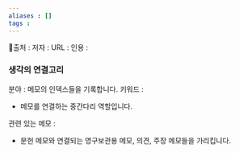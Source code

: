 ```yaml
---
aliases : []
tags :
---
```

📙출처 :
저자 :
URL :
인용 :

### 생각의 연결고리
분야 : 메모의 인덱스들을 기록합니다.
키워드 : 
- 메모를 연결하는 중간다리 역할입니다.

관련 있는 메모 :
- 문헌 메모와 연결되는 영구보관용 메모, 의견, 주장 메모들을 가리킵니다.